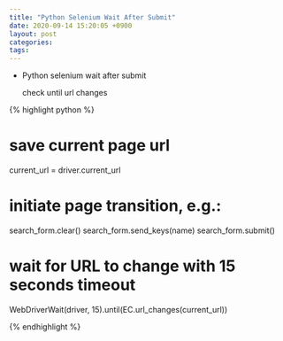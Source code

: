 ```yaml
---
title: "Python Selenium Wait After Submit"
date: 2020-09-14 15:20:05 +0900
layout: post
categories: 
tags: 
---
```


-   Python selenium wait after submit

    check until url changes

{% highlight python %}
# save current page url
  current_url = driver.current_url

  # initiate page transition, e.g.:
  search_form.clear()
  search_form.send_keys(name)
  search_form.submit()

  # wait for URL to change with 15 seconds timeout
  WebDriverWait(driver, 15).until(EC.url_changes(current_url))

{% endhighlight %}

